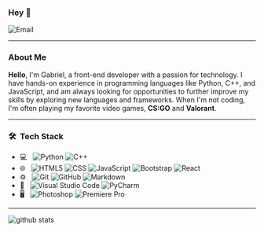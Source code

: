 ### Hey 👋
![Email](https://img.shields.io/badge/Email-lacortedev@proton.me-blue?style=flat-square&logo=gmail)

---------------------------------------------------------------------------------------------------------------------------------------------------------------------------------

### About Me

**Hello**, I'm Gabriel, a front-end developer with a passion for technology. 
I have hands-on experience in programming languages like Python, C++, and JavaScript, 
and am always looking for opportunities to further improve my skills by exploring new languages and frameworks. 
When I'm not coding, I'm often playing my favorite video games, **CS:GO** and **Valorant**.

---------------------------------------------------------------------------------------------------------------------------------------------------------------------------------

<h3> 🛠 &nbsp;Tech Stack</h3>

- 💻 &nbsp;
  ![Python](https://img.shields.io/badge/-Python-333333?style=flat&logo=python)
  ![C++](https://img.shields.io/badge/C++-333333?style=flat-square&logo=C%2B%2B&logoColor=007396)
- 🌐 &nbsp;
  ![HTML5](https://img.shields.io/badge/-HTML5-333333?style=flat&logo=HTML5)
  ![CSS](https://img.shields.io/badge/-CSS-333333?style=flat&logo=CSS3&logoColor=1572B6)
  ![JavaScript](https://img.shields.io/badge/-JavaScript-333333?style=flat&logo=javascript)
  ![Bootstrap](https://img.shields.io/badge/-Bootstrap-333333?style=flat&logo=bootstrap&logoColor=563D7C)
  ![React](https://img.shields.io/badge/-React-333333?style=flat&logo=react)
- ⚙️ &nbsp;
  ![Git](https://img.shields.io/badge/-Git-333333?style=flat&logo=git)
  ![GitHub](https://img.shields.io/badge/-GitHub-333333?style=flat&logo=github)
  ![Markdown](https://img.shields.io/badge/-Markdown-333333?style=flat&logo=markdown)
- 🔧 &nbsp;
  ![Visual Studio Code](https://img.shields.io/badge/-Visual%20Studio%20Code-333333?style=flat&logo=visual-studio-code&logoColor=007ACC)
  ![PyCharm](https://img.shields.io/badge/-PyCharm-333333?style=flat&logo=pycharm-ide&logoColor=2C2255)
- 🖥 &nbsp;
  ![Photoshop](https://img.shields.io/badge/-Photoshop-333333?style=flat&logo=adobe-photoshop)
  ![Premiere Pro](https://img.shields.io/badge/-Premiere-333333?style=flat&logo=adobe-premiere-pro)

---------------------------------------------------------------------------------------------------------------------------------------------------------------------------------

  ![github stats](https://github-readme-stats.vercel.app/api?username=Gabriel-Lacorte&show_icons=true)
